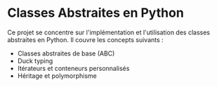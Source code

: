 # Classes Abstraites en Python

Ce projet se concentre sur l'implémentation et l'utilisation des classes abstraites en Python. Il couvre les concepts suivants :

- Classes abstraites de base (ABC)
- Duck typing
- Itérateurs et conteneurs personnalisés
- Héritage et polymorphisme

